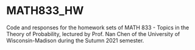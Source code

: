# MATH833_HW
Code and responses for the homework sets of MATH 833 - Topics in the Theory of Probability, lectured by Prof. Nan Chen of the University of Wisconsin-Madison during the Sutumn 2021 semester.
